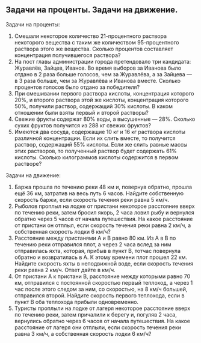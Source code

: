 ## Задачи на проценты. Задачи на движение.

Задачи на проценты:

1) Смешали некоторое количество 21-процентного раствора некоторого вещества с таким же количеством 95-процентного раствора этого же вещества. Сколько процентов составляет концентрация получившегося раствора?
2) На пост главы администрации города претендовало три кандидата: Журавлёв, Зайцев, Иванов. Во время выборов за Иванова было отдано в 2 раза больше голосов, чем за Журавлёва, а за Зайцева — в 3 раза больше, чем за Журавлёва и Иванова вместе. Сколько процентов голосов было отдано за победителя?
3) При смешивании первого раствора кислоты, концентрация которого 20%, и второго раствора этой же кислоты, концентрация которого 50%, получили раствор, содержащий 30% кислоты. В каком отношении были взяты первый и второй растворы?
4) Свежие фрукты содержат 80% воды, а высушенные — 28%. Сколько сухих фруктов получится из 288 кг свежих фруктов?
5) Имеются два сосуда, содержащие 10 кг и 16 кг раствора кислоты различной концентрации. Если их слить вместе, то получится раствор, содержащий 55% кислоты. Если же слить равные массы этих растворов, то полученный раствор будет содержать 61% кислоты. Сколько килограммов кислоты содержится в первом растворе?

Задачи на движение:

1) Баржа прошла по течению реки 48 км и, повернув обратно, прошла ещё 36 км, затратив на весь путь 6 часов. Найдите собственную скорость баржи, если скорость течения реки равна 5 км/ч.
2) Рыболов проплыл на лодке от пристани некоторое расстояние вверх по течению реки, затем бросил якорь, 2 часа ловил рыбу и вернулся обратно через 5 часов от начала путешествия. На какое расстояние от пристани он отплыл, если скорость течения реки равна 2 км/ч, а собственная скорость лодки 6 км/ч?
3) Расстояние между пристанями А и В равно 80 км. Из А в В по течению реки отправился плот, а через 2 часа вслед за ним отправилась яхта, которая, прибыв в пункт В, тотчас повернула обратно и возвратилась в А. К этому времени плот прошел 22 км. Найдите скорость яхты в неподвижной воде, если скорость течения реки равна 2 км/ч. Ответ дайте в км/ч.
4) От пристани А к пристани В, расстояние между которыми равно 70 км, отправился с постоянной скоростью первый теплоход, а через 1 час после этого следом за ним, со скоростью, на 8 км/ч большей, отправился второй. Найдите скорость первого теплохода, если в пункт В оба теплохода прибыли одновременно.
5) Туристы проплыли на лодке от лагеря некоторое расстояние вверх по течению реки, затем причалили к берегу и, погуляв 2 часа, вернулись обратно через 6 часов от начала путешествия. На какое расстояние от лагеря они отплыли, если скорость течения реки равна 3 км/ч, а собственная скорость лодки 6 км/ч?